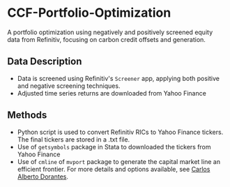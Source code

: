 # CCF-Portfolio-Optimization
A portfolio optimization using negatively and positively screened equity data from Refinitiv, focusing on carbon credit offsets and generation. 

## Data Description

- Data is screened using Refinitiv's `Screener` app, applying both positive and negative screening techniques.
- Adjusted time series returns are downloaded from Yahoo Finance

## Methods

- Python script is used to convert Refinitiv RICs to Yahoo Finance tickers. The final tickers are stored in a .txt file.
- Use of `getsymbols` package in Stata to downloaded the tickers from Yahoo Finance
- Use of `cmline` of `mvport` package to generate the capital market line an efficient frontier. For more details and options available, see <a href="https://www.stata.com/meeting/mexico18/slides/16_Mexico18_Dorantes.pdf" title="Title">
Carlos Alberto Dorantes</a>.</p>
